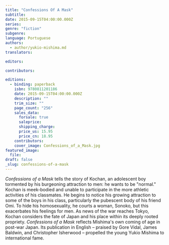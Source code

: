 ```yaml
---
title: "Confessions Of A Mask"
subtitle:
date: 2015-09-15T04:00:00.000Z
series:
genre: "fiction"
subgenre:
language: Portuguese
authors:
  - author/yukio-mishima.md
translators:

editors:

contributors:

editions:
  - binding: paperback
    isbn: 9780811201186
    date: 2015-09-15T04:00:00.000Z
    description: ""
    trim_size: ""
    page_count: "256"
    sales_data:
      forsale: true
      saleprice:
      shipping_charge:
      price_us: 15.95
      price_cn: 18.95
    contributors:
    cover_image: Confessions_of_a_Mask.jpg
featured_image:
  file:
draft: false
_slug: confessions-of-a-mask
---
```


_Confessions of a Mask_ tells the story of Kochan, an adolescent boy tormented by his burgeoning attraction to men: he wants to be "normal." Kochan is meek-bodied and unable to participate in the more athletic activities of his classmates. He begins to notice his growing attraction to some of the boys in his class, particularly the pubescent body of his friend Omi. To hide his homosexuality, he courts a woman, Sonoko, but this exacerbates his feelings for men. As news of the war reaches Tokyo, Kochan considers the fate of Japan and his place within its deeply rooted propriety.
_Confessions of a Mask_ reflects Mishima's own coming of age in post-war Japan. Its publication in English – praised by Gore Vidal, James Baldwin, and Christopher Isherwood – propelled the young Yukio Mishima to international fame.

